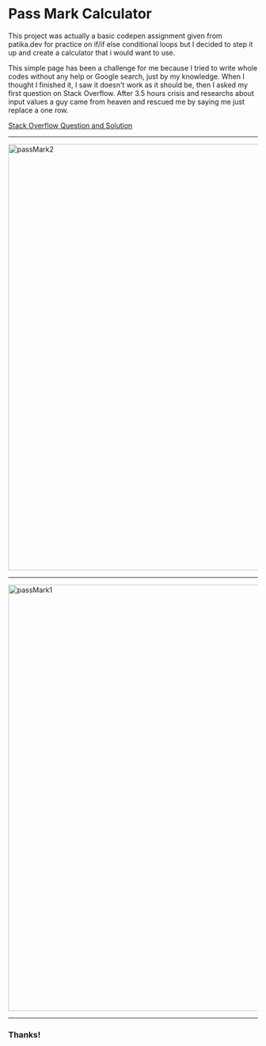 # Pass Mark Calculator

This project was actually a basic codepen assignment given from patika.dev for practice on if/if else conditional loops but I decided to step it up and create a calculator that i would want to use.

This simple page has been a challenge for me because I tried to write whole codes without any help or Google search, just by my knowledge. When I thought I finished it, I saw it doesn't work as it should be, then I asked my first question on Stack Overflow. After 3.5 hours crisis and researchs about input values a guy came from heaven and rescued me by saying me just replace a one row.

[Stack Overflow Question and Solution](https://stackoverflow.com/questions/72354545/there-is-a-problem-when-i-try-to-use-input-value-for-taking-average-in-this-proj)

***

<img src="https://images2.imgbox.com/d9/82/1Bp2g5Ff_o.png" alt="passMark2" width="860"/>

***

<img src="https://images2.imgbox.com/5b/3b/MPhk930U_o.png" alt="passMark1" width="860"/>

***

### Thanks!